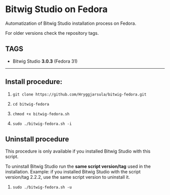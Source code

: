 # Bitwig Studio on Fedora
Automatization of Bitwig Studio installation process on Fedora.

For older versions check the repository tags.

## TAGS

- Bitwig Studio **3.0.3** (Fedora 31)

----
## Install procedure:
1. ```git clone https://github.com/Hryggjarsula/bitwig-fedora.git```


2. ```cd bitwig-fedora```

3. ```chmod +x bitwig-fedora.sh```

4. ```sudo ./bitwig-fedora.sh -i```


## Uninstall procedure
This procedure is only available if you installed Bitwig Studio with this script.

To uninstall Bitwig Studio run the **same script version/tag** used in the installation.
Example: if you installed Bitwig Studio with the script version/tag 2.2.2, use the same script version to uninstall it.

1. ```sudo ./bitwig-fedora.sh -u```
